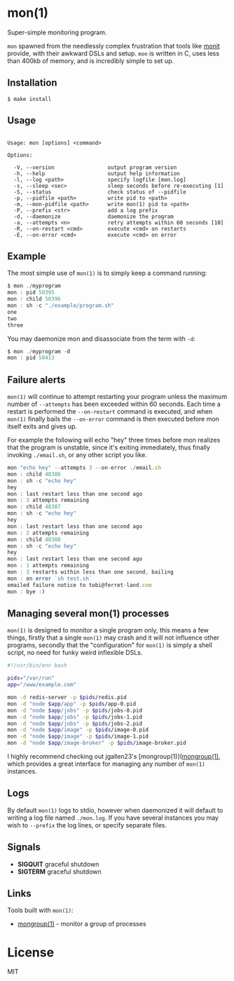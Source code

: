 
# mon(1)

  Super-simple monitoring program.

  `mon` spawned from the needlessly complex
  frustration that tools like [monit](http://mmonit.com/monit/)
  provide, with their awkward DSLs and setup. `mon` is written
  in C, uses less than 400kb of memory, and is incredibly simple
  to set up.

## Installation

```
$ make install
```

## Usage

```

Usage: mon [options] <command>

Options:

  -V, --version                 output program version
  -h, --help                    output help information
  -l, --log <path>              specify logfile [mon.log]
  -s, --sleep <sec>             sleep seconds before re-executing [1]
  -S, --status                  check status of --pidfile
  -p, --pidfile <path>          write pid to <path>
  -m, --mon-pidfile <path>      write mon(1) pid to <path>
  -P, --prefix <str>            add a log prefix
  -d, --daemonize               daemonize the program
  -a, --attempts <n>            retry attempts within 60 seconds [10]
  -R, --on-restart <cmd>        execute <cmd> on restarts
  -E, --on-error <cmd>          execute <cmd> on error

```

## Example

  The most simple use of `mon(1)` is to simply keep a command running:

```js
$ mon ./myprogram
mon : pid 50395
mon : child 50396
mon : sh -c "./example/program.sh"
one
two
three
```

  You may daemonize mon and disassociate from the term with `-d`:

```js
$ mon ./myprogram -d
mon : pid 50413
```

## Failure alerts

 `mon(1)` will continue to attempt restarting your program unless the maximum number
 of `--attempts` has been exceeded within 60 seconds. Each time a restart is performed
 the `--on-restart` command is executed, and when `mon(1)` finally bails the `--on-error`
 command is then executed before mon itself exits and gives up. 

  For example the following will echo "hey" three times before mon realizes that
  the program is unstable, since it's exiting immediately, thus finally invoking
  `./email.sh`, or any other script you like.

```js
mon "echo hey" --attempts 3 --on-error ./email.sh
mon : child 48386
mon : sh -c "echo hey"
hey
mon : last restart less than one second ago
mon : 3 attempts remaining
mon : child 48387
mon : sh -c "echo hey"
hey
mon : last restart less than one second ago
mon : 2 attempts remaining
mon : child 48388
mon : sh -c "echo hey"
hey
mon : last restart less than one second ago
mon : 1 attempts remaining
mon : 3 restarts within less than one second, bailing
mon : on error `sh test.sh`
emailed failure notice to tobi@ferret-land.com
mon : bye :)
```

## Managing several mon(1) processes

  `mon(1)` is designed to monitor a single program only, this means a few things,
  firstly that a single `mon(1)` may crash and it will not influence other programs,
  secondly that the "configuration" for `mon(1)` is simply a shell script,
  no need for funky weird inflexible DSLs.

```bash
#!/usr/bin/env bash

pids="/var/run"
app="/www/example.com"

mon -d redis-server -p $pids/redis.pid
mon -d "node $app/app" -p $pids/app-0.pid
mon -d "node $app/jobs" -p $pids/jobs-0.pid
mon -d "node $app/jobs" -p $pids/jobs-1.pid
mon -d "node $app/jobs" -p $pids/jobs-2.pid
mon -d "node $app/image" -p $pids/image-0.pid
mon -d "node $app/image" -p $pids/image-1.pid
mon -d "node $app/image-broker" -p $pids/image-broker.pid
```

  I highly recommend checking out jgallen23's [mongroup(1)]([mongroup(1)](https://github.com/jgallen23/mongroup),
  which provides a great interface for managing any number of `mon(1)` instances.

## Logs

  By default `mon(1)` logs to stdio, however when daemonized it will default
  to writing a log file named `./mon.log`. If you have several instances you may
  wish to `--prefix` the log lines, or specify separate files.

## Signals

  - __SIGQUIT__ graceful shutdown
  - __SIGTERM__ graceful shutdown

## Links

  Tools built with `mon(1)`:
  
  - [mongroup(1)](https://github.com/jgallen23/mongroup) - monitor a group of processes

# License

  MIT
